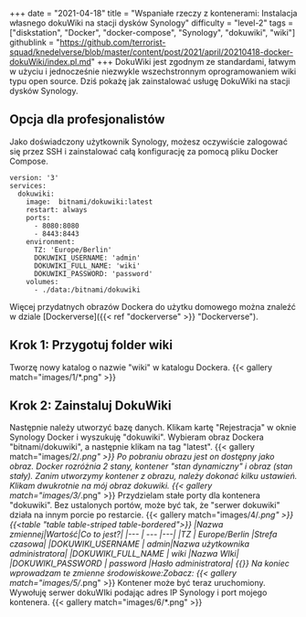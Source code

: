 +++
date = "2021-04-18"
title = "Wspaniałe rzeczy z kontenerami: Instalacja własnego dokuWiki na stacji dysków Synology"
difficulty = "level-2"
tags = ["diskstation", "Docker", "docker-compose", "Synology", "dokuwiki", "wiki"]
githublink = "https://github.com/terrorist-squad/knedelverse/blob/master/content/post/2021/april/20210418-docker-dokuWiki/index.pl.md"
+++
DokuWiki jest zgodnym ze standardami, łatwym w użyciu i jednocześnie niezwykle wszechstronnym oprogramowaniem wiki typu open source. Dziś pokażę jak zainstalować usługę DokuWiki na stacji dysków Synology.
## Opcja dla profesjonalistów
Jako doświadczony użytkownik Synology, możesz oczywiście zalogować się przez SSH i zainstalować całą konfigurację za pomocą pliku Docker Compose.
```
version: '3'
services:
  dokuwiki:
    image:  bitnami/dokuwiki:latest
    restart: always
    ports:
      - 8080:8080
      - 8443:8443
    environment:
      TZ: 'Europe/Berlin'
      DOKUWIKI_USERNAME: 'admin'
      DOKUWIKI_FULL_NAME: 'wiki'
      DOKUWIKI_PASSWORD: 'password'
    volumes:
      - ./data:/bitnami/dokuwiki

```
Więcej przydatnych obrazów Dockera do użytku domowego można znaleźć w dziale [Dockerverse]({{< ref "dockerverse" >}} "Dockerverse").
## Krok 1: Przygotuj folder wiki
Tworzę nowy katalog o nazwie "wiki" w katalogu Dockera.
{{< gallery match="images/1/*.png" >}}

## Krok 2: Zainstaluj DokuWiki
Następnie należy utworzyć bazę danych. Klikam kartę "Rejestracja" w oknie Synology Docker i wyszukuję "dokuwiki". Wybieram obraz Dockera "bitnami/dokuwiki", a następnie klikam na tag "latest".
{{< gallery match="images/2/*.png" >}}
Po pobraniu obrazu jest on dostępny jako obraz. Docker rozróżnia 2 stany, kontener "stan dynamiczny" i obraz (stan stały). Zanim utworzymy kontener z obrazu, należy dokonać kilku ustawień. Klikam dwukrotnie na mój obraz dokuwiki.
{{< gallery match="images/3/*.png" >}}
Przydzielam stałe porty dla kontenera "dokuwiki". Bez ustalonych portów, może być tak, że "serwer dokuwiki" działa na innym porcie po restarcie.
{{< gallery match="images/4/*.png" >}}
{{<table "table table-striped table-bordered">}}
|Nazwa zmiennej|Wartość|Co to jest?|
|--- | --- |---|
|TZ	| Europe/Berlin	|Strefa czasowa|
|DOKUWIKI_USERNAME	| admin|Nazwa użytkownika administratora|
|DOKUWIKI_FULL_NAME |	wiki	|Nazwa WIki|
|DOKUWIKI_PASSWORD	| password	|Hasło administratora|
{{</table>}}
Na koniec wprowadzam te zmienne środowiskowe:Zobacz:
{{< gallery match="images/5/*.png" >}}
Kontener może być teraz uruchomiony. Wywołuję serwer dokuWIki podając adres IP Synology i port mojego kontenera.
{{< gallery match="images/6/*.png" >}}
